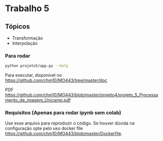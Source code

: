 # Trabalho 5

## Tópicos
* Transformação 
* Interpolação


### Para rodar
```bash
python projeto5/app.py --help
```

Para executar, disponível no https://github.com/chm10/MO443/tree/master/doc

PDF https://github.com/chm10/MO443/blob/master/projeto4/projeto_5_Processamento_de_imagem_Unicamp.pdf

### Requisitos (Apenas para  rodar ipynb sem colab)
Use esse arquivo para reproduzir o código. Se houver dúvida na configuração opte pelo uso docker file https://github.com/chm10/MO443/blob/master/Dockerfile. 
